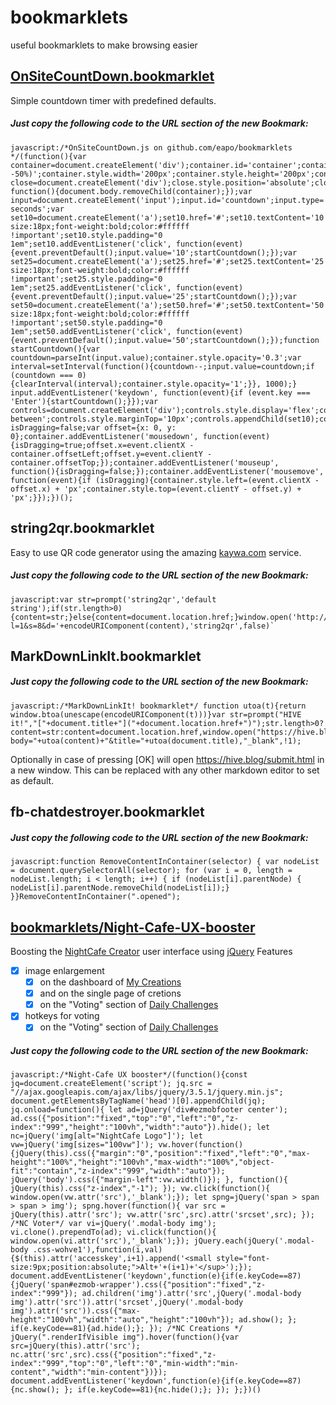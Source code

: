 # bookmarklets
useful bookmarklets to make browsing easier

## [OnSiteCountDown.bookmarklet](https://github.com/eapo/bookmarklets/blob/master/OnSiteCountDown.js)
Simple countdown timer with predefined defaults. 

##### Just copy the following code to the *URL* section of the new Bookmark:
```
javascript:/*OnSiteCountDown.js on github.com/eapo/bookmarklets */(function(){var container=document.createElement('div');container.id='container';container.style.position='fixed';container.style.top='50%';container.style.left='50%';container.style.transform='translate(-50%, -50%)';container.style.width='200px';container.style.height='200px';container.style.backgroundColor='red';container.style.opacity='0.3';container.style.borderRadius='10px';container.style.zIndex='9999';container.style.userSelect='none';container.style.webkitUserSelect='none';container.style.msUserSelect='none';container.style.cursor='move';var close=document.createElement('div');close.style.position='absolute';close.style.top='5px';close.style.right='5px';close.style.width='20px';close.style.height='20px';close.style.backgroundColor='white';close.style.borderRadius='50%';close.style.lineHeight='20px';close.style.textAlign='center';close.style.fontSize='14px';close.style.fontWeight='bold';close.style.cursor='pointer';close.innerHTML='X';close.addEventListener('click', function(){document.body.removeChild(container);});var input=document.createElement('input');input.id='countdown';input.type='number';input.style.width='100%';input.style.height='80%';input.style.fontSize='72px';input.style.fontWeight='bold';input.style.textAlign='center';input.style.color='white';input.style.backgroundColor='transparent';input.placeholder='Enter seconds';var set10=document.createElement('a');set10.href='#';set10.textContent='10';set10.style.cssText='font-size:18px;font-weight:bold;color:#ffffff !important';set10.style.padding="0 1em";set10.addEventListener('click', function(event){event.preventDefault();input.value='10';startCountdown();});var set25=document.createElement('a');set25.href='#';set25.textContent='25';set25.style.cssText='font-size:18px;font-weight:bold;color:#ffffff !important';set25.style.padding="0 1em";set25.addEventListener('click', function(event){event.preventDefault();input.value='25';startCountdown();});var set50=document.createElement('a');set50.href='#';set50.textContent='50';set50.style.cssText='font-size:18px;font-weight:bold;color:#ffffff !important';set50.style.padding="0 1em";set50.addEventListener('click', function(event){event.preventDefault();input.value='50';startCountdown();});function startCountdown(){var countdown=parseInt(input.value);container.style.opacity='0.3';var interval=setInterval(function(){countdown--;input.value=countdown;if (countdown === 0){clearInterval(interval);container.style.opacity='1';}}, 1000);} input.addEventListener('keydown', function(event){if (event.key === 'Enter'){startCountdown();}});var controls=document.createElement('div');controls.style.display='flex';controls.style.justifyContent='space-between';controls.style.marginTop='10px';controls.appendChild(set10);controls.appendChild(set25);controls.appendChild(set50);container.appendChild(close);container.appendChild(input);container.appendChild(controls);document.body.appendChild(container);var isDragging=false;var offset={x: 0, y: 0};container.addEventListener('mousedown', function(event){isDragging=true;offset.x=event.clientX - container.offsetLeft;offset.y=event.clientY - container.offsetTop;});container.addEventListener('mouseup', function(){isDragging=false;});container.addEventListener('mousemove', function(event){if (isDragging){container.style.left=(event.clientX - offset.x) + 'px';container.style.top=(event.clientY - offset.y) + 'px';}});})();
```

## string2qr.bookmarklet
Easy to use QR code generator using the amazing [kaywa.com](http://qrfree.kaywa.com) service.

##### Just copy the following code to the *URL* section of the new Bookmark:

```
javascript:var str=prompt('string2qr','default string');if(str.length>0){content=str;}else{content=document.location.href;}window.open('http://qrfree.kaywa.com/?l=1&s=8&d='+encodeURIComponent(content),'string2qr',false)`
```

## MarkDownLinkIt.bookmarklet

##### Just copy the following code to the *URL* section of the new Bookmark:

```
javascript:/*MarkDownLinkIt! bookmarklet*/ function utoa(t){return window.btoa(unescape(encodeURIComponent(t)))}var str=prompt("HIVE it!","["+document.title+"]("+document.location.href+")");str.length>0?content=str:content=document.location.href,window.open("https://hive.blog/submit.html?body="+utoa(content)+"&title="+utoa(document.title),"_blank",!1);
```

Optionally in case of pressing [OK] will open https://hive.blog/submit.html in a new window. This can be replaced with any other markdown editor to set as default.

## fb-chatdestroyer.bookmarklet

##### Just copy the following code to the *URL* section of the new Bookmark:

```
javascript:function RemoveContentInContainer(selector) { var nodeList = document.querySelectorAll(selector); for (var i = 0, length = nodeList.length; i < length; i++) { if (nodeList[i].parentNode) { nodeList[i].parentNode.removeChild(nodeList[i]);} }}RemoveContentInContainer(".opened");
```

## [bookmarklets/Night-Cafe-UX-booster](https://github.com/eapo/bookmarklets/blob/master/Night-Cafe-UX-booster)
Boosting the [NightCafe Creator](https://creator.nightcafe.studio/) user interface using [jQuery](https://jquery.com/)
Features
- [x] image enlargement
  - [x] on the dashboard of [My Creations](https://creator.nightcafe.studio/my-creations)
  - [x] and on the single page of cretions
  - [x] on the "Voting" section of [Daily Challenges](https://creator.nightcafe.studio/challenges)
- [x] hotkeys for voting
  - [x] on the "Voting" section of [Daily Challenges](https://creator.nightcafe.studio/challenges)

##### Just copy the following code to the *URL* section of the new Bookmark:

```
javascript:/*Night-Cafe UX booster*/(function(){const jq=document.createElement('script'); jq.src = "//ajax.googleapis.com/ajax/libs/jquery/3.5.1/jquery.min.js"; document.getElementsByTagName('head')[0].appendChild(jq); jq.onload=function(){ let ad=jQuery('div#ezmobfooter center'); ad.css({"position":"fixed","top":"0","left":"0","z-index":"999","height":"100vh","width":"auto"}).hide(); let nc=jQuery('img[alt="NightCafe Logo"]'); let vw=jQuery('img[sizes="100vw"]'); vw.hover(function(){jQuery(this).css({"margin":"0","position":"fixed","left":"0","max-height":"100%","height":"100vh","max-width":"100%","object-fit":"contain","z-index":"999","width":"auto"}); jQuery('body').css({"margin-left":vw.width()}); }, function(){ jQuery(this).css("z-index","-1"); }); vw.click(function(){ window.open(vw.attr('src'),'_blank');}); let spng=jQuery('span > span > span > img'); spng.hover(function(){ var src = jQuery(this).attr('src'); vw.attr('src',src).attr('srcset',src); }); /*NC Voter*/ var vi=jQuery('.modal-body img'); vi.clone().prependTo(ad); vi.click(function(){ window.open(vi.attr('src'),'_blank');}); jQuery.each(jQuery('.modal-body .css-wohve1'),function(i,val){$(this).attr('accesskey',i+1).append('<small style="font-size:9px;position:absolute;">Alt+'+(i+1)+'</sup>');}); document.addEventListener('keydown',function(e){if(e.keyCode==87){jQuery('span#ezmob-wrapper').css({"position":"fixed","z-index":"999"}); ad.children('img').attr('src',jQuery('.modal-body img').attr('src')).attr('srcset',jQuery('.modal-body img').attr('src')).css({"max-height":"100vh","width":"auto","height":"100vh"}); ad.show(); }; if(e.keyCode==81){ad.hide();}; }); /*NC Creations */ jQuery(".renderIfVisible img").hover(function(){var src=jQuery(this).attr('src'); nc.attr('src',src).css({"position":"fixed","z-index":"999","top":"0","left":"0","min-width":"min-content","width":"min-content"})}); document.addEventListener('keydown',function(e){if(e.keyCode==87){nc.show(); }; if(e.keyCode==81){nc.hide();}; }); };})()
```
